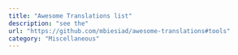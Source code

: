 ```yaml
---
title: "Awesome Translations list"
description: "see the"
url: "https://github.com/mbiesiad/awesome-translations#tools"
category: "Miscellaneous"
---
```

